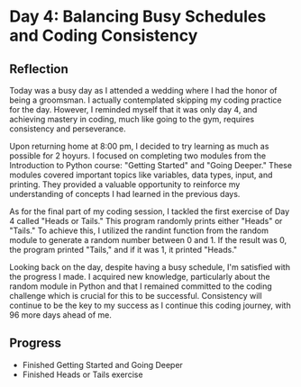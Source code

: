 # Day 4: Balancing Busy Schedules and Coding Consistency

## Reflection
Today was a busy day as I attended a wedding where I had the honor of being a groomsman. I actually contemplated skipping my coding practice for the day. However, I reminded myself that it was only day 4, and achieving mastery in coding, much like going to the gym, requires consistency and perseverance.

Upon returning home at 8:00 pm, I decided to try learning as much as possible for 2 hoyurs. I focused on completing two modules from the Introduction to Python course: "Getting Started" and "Going Deeper." These modules covered important topics like variables, data types, input, and printing. They provided a valuable opportunity to reinforce my understanding of concepts I had learned in the previous days.

As for the final part of my coding session, I tackled the first exercise of Day 4 called "Heads or Tails." This program randomly prints either "Heads" or "Tails." To achieve this, I utilized the randint function from the random module to generate a random number between 0 and 1. If the result was 0, the program printed "Tails," and if it was 1, it printed "Heads."

Looking back on the day, despite having a busy schedule, I'm satisfied with the progress I made. I acquired new knowledge, particularly about the random module in Python and that I remained committed to the coding challenge which is crucial for this to be successful. Consistency will continue to be the key to my success as I continue this coding journey, with 96 more days ahead of me.
## Progress
 - Finished Getting Started and Going Deeper
 - Finished Heads or Tails exercise